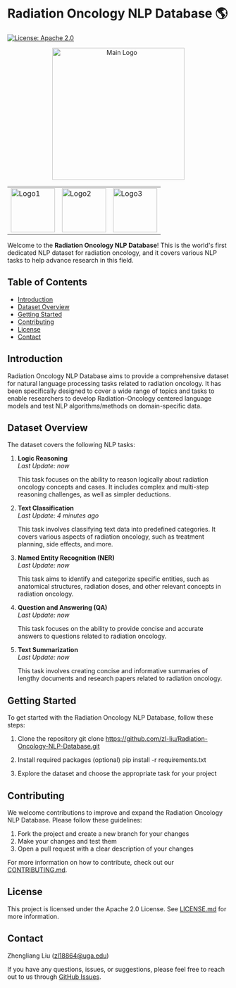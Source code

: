 # Radiation Oncology NLP Database :earth_americas:

[![License: Apache 2.0](https://img.shields.io/badge/License-Apache%202.0-blue.svg)](https://opensource.org/licenses/Apache-2.0)

<p align="center">
  <img src="https://raw.githubusercontent.com/zl-liu/radiation-oncology-nlp-database/main/rond-logo.png" width="300" height="300" alt="Main Logo">
  <br>
  <table align="center">
    <tr>
      <td>
        <img src="https://raw.githubusercontent.com/zl-liu/radiation-oncology-nlp-database/main/logo1.png" width="100" height="100" alt="Logo1">
      </td>
      <td>
        <img src="https://raw.githubusercontent.com/zl-liu/radiation-oncology-nlp-database/main/logo2.png" width="100" height="100" alt="Logo2">
      </td>
      <td>
        <img src="https://raw.githubusercontent.com/zl-liu/radiation-oncology-nlp-database/main/logo3.png" width="100" height="100" alt="Logo3">
      </td>
    </tr>
  </table>
</p>


Welcome to the **Radiation Oncology NLP Database**! This is the world's first dedicated NLP dataset for radiation oncology, and it covers various NLP tasks to help advance research in this field. 

## Table of Contents
- [Introduction](#introduction)
- [Dataset Overview](#dataset-overview)
- [Getting Started](#getting-started)
- [Contributing](#contributing)
- [License](#license)
- [Contact](#contact)

## Introduction

Radiation Oncology NLP Database aims to provide a comprehensive dataset for natural language processing tasks related to radiation oncology. It has been specifically designed to cover a wide range of topics and tasks to enable researchers to develop Radiation-Oncology centered language models and test NLP algorithms/methods on domain-specific data.

## Dataset Overview

The dataset covers the following NLP tasks:

1. **Logic Reasoning**  
   *Last Update: now*
   
   This task focuses on the ability to reason logically about radiation oncology concepts and cases. It includes complex and multi-step reasoning challenges, as well as simpler deductions.

2. **Text Classification**  
   *Last Update: 4 minutes ago*
   
   This task involves classifying text data into predefined categories. It covers various aspects of radiation oncology, such as treatment planning, side effects, and more.

3. **Named Entity Recognition (NER)**  
   *Last Update: now*
   
   This task aims to identify and categorize specific entities, such as anatomical structures, radiation doses, and other relevant concepts in radiation oncology.

4. **Question and Answering (QA)**  
   *Last Update: now*
   
   This task focuses on the ability to provide concise and accurate answers to questions related to radiation oncology.

5. **Text Summarization**  
   *Last Update: now*
   
   This task involves creating concise and informative summaries of lengthy documents and research papers related to radiation oncology.

## Getting Started

To get started with the Radiation Oncology NLP Database, follow these steps:

1. Clone the repository
git clone https://github.com/zl-liu/Radiation-Oncology-NLP-Database.git

2. Install required packages (optional)
pip install -r requirements.txt

3. Explore the dataset and choose the appropriate task for your project

## Contributing

We welcome contributions to improve and expand the Radiation Oncology NLP Database. Please follow these guidelines:

1. Fork the project and create a new branch for your changes
2. Make your changes and test them
3. Open a pull request with a clear description of your changes

For more information on how to contribute, check out our [CONTRIBUTING.md](CONTRIBUTING.md).

## License

This project is licensed under the Apache 2.0 License. See [LICENSE.md](LICENSE.md) for more information.

## Contact

Zhengliang Liu (zl18864@uga.edu)

If you have any questions, issues, or suggestions, please feel free to reach out to us through [GitHub Issues](https://github.com/your_username_/radiation-oncology-nlp-database/issues).
